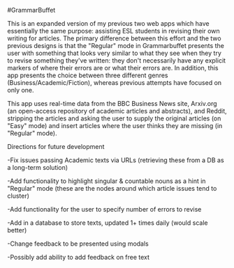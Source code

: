 #GrammarBuffet

This is an expanded version of my previous two web apps which have essentially the same purpose: assisting ESL students in revising their own writing for articles.
The primary difference between this effort and the two previous designs is that the "Regular" mode in Grammarbuffet presents the user
with something that looks very similar to what they see when they try to revise something they've written: they don't necessarily have
any explicit markers of where their errors are or what their errors are. In addition, this app presents the choice between three different
genres (Business/Academic/Fiction), whereas previous attempts have focused on only one.

This app uses real-time data from the BBC Business News site, Arxiv.org (an open-access repository of academic articles and abstracts), and Reddit,
stripping the articles and asking the user to supply the original articles (on "Easy" mode) and insert articles where the user thinks
they are missing (in "Regular" mode).

Directions for future development

-Fix issues passing Academic texts via URLs (retrieving these from a DB as a long-term solution)

-Add functionality to highlight singular & countable nouns as a hint in "Regular" mode (these are the nodes around which article issues
tend to cluster)

-Add functionality for the user to specify number of errors to revise

-Add in a database to store texts, updated 1+ times daily (would scale better)

-Change feedback to be presented using modals

-Possibly add ability to add feedback on free text
